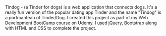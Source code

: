 Tindog - (a Tinder for dogs) is a web application that connects dogs. It's a really fun version of the popular dating app Tinder and the name "Tindog" is a portmanteau of Tinder/Dog. 
I created this project as part of my Web Development BootCamp course on Udemy. 
I used jQuery, Bootstrap along with HTML and CSS to complete the project.
